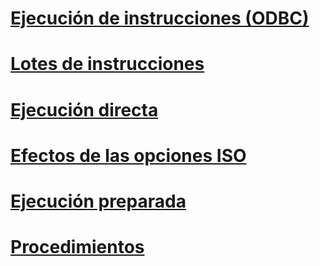 # [Ejecución de instrucciones (ODBC)](executing-statements-odbc.md)
# [Lotes de instrucciones](batches-of-statements.md)
# [Ejecución directa](direct-execution.md)
# [Efectos de las opciones ISO](effects-of-iso-options.md)
# [Ejecución preparada](prepared-execution.md)
# [Procedimientos](procedures.md)
